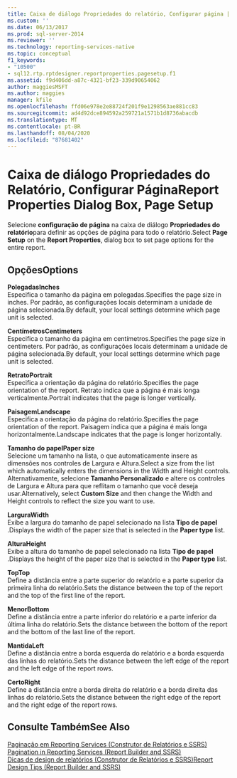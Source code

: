 ```yaml
---
title: Caixa de diálogo Propriedades do relatório, Configurar página | Microsoft Docs
ms.custom: ''
ms.date: 06/13/2017
ms.prod: sql-server-2014
ms.reviewer: ''
ms.technology: reporting-services-native
ms.topic: conceptual
f1_keywords:
- "10500"
- sql12.rtp.rptdesigner.reportproperties.pagesetup.f1
ms.assetid: f9d406dd-a87c-4321-bf23-339d90654062
author: maggiesMSFT
ms.author: maggies
manager: kfile
ms.openlocfilehash: ffd06e978e2e88724f201f9e1298563ae881cc83
ms.sourcegitcommit: ad4d92dce894592a259721a1571b1d8736abacdb
ms.translationtype: MT
ms.contentlocale: pt-BR
ms.lasthandoff: 08/04/2020
ms.locfileid: "87681402"
---
```

# <a name="report-properties-dialog-box-page-setup"></a><span data-ttu-id="ed6b3-102">Caixa de diálogo Propriedades do Relatório, Configurar Página</span><span class="sxs-lookup"><span data-stu-id="ed6b3-102">Report Properties Dialog Box, Page Setup</span></span>
  <span data-ttu-id="ed6b3-103">Selecione **configuração de página** na caixa de diálogo **Propriedades do relatório**para definir as opções de página para todo o relatório.</span><span class="sxs-lookup"><span data-stu-id="ed6b3-103">Select **Page Setup** on the **Report Properties**, dialog box to set page options for the entire report.</span></span>  
  
## <a name="options"></a><span data-ttu-id="ed6b3-104">Opções</span><span class="sxs-lookup"><span data-stu-id="ed6b3-104">Options</span></span>  
 <span data-ttu-id="ed6b3-105">**Polegadas**</span><span class="sxs-lookup"><span data-stu-id="ed6b3-105">**Inches**</span></span>  
 <span data-ttu-id="ed6b3-106">Especifica o tamanho da página em polegadas.</span><span class="sxs-lookup"><span data-stu-id="ed6b3-106">Specifies the page size in inches.</span></span> <span data-ttu-id="ed6b3-107">Por padrão, as configurações locais determinam a unidade de página selecionada.</span><span class="sxs-lookup"><span data-stu-id="ed6b3-107">By default, your local settings determine which page unit is selected.</span></span>  
  
 <span data-ttu-id="ed6b3-108">**Centímetros**</span><span class="sxs-lookup"><span data-stu-id="ed6b3-108">**Centimeters**</span></span>  
 <span data-ttu-id="ed6b3-109">Especifica o tamanho da página em centímetros.</span><span class="sxs-lookup"><span data-stu-id="ed6b3-109">Specifies the page size in centimeters.</span></span> <span data-ttu-id="ed6b3-110">Por padrão, as configurações locais determinam a unidade de página selecionada.</span><span class="sxs-lookup"><span data-stu-id="ed6b3-110">By default, your local settings determine which page unit is selected.</span></span>  
  
 <span data-ttu-id="ed6b3-111">**Retrato**</span><span class="sxs-lookup"><span data-stu-id="ed6b3-111">**Portrait**</span></span>  
 <span data-ttu-id="ed6b3-112">Especifica a orientação da página do relatório.</span><span class="sxs-lookup"><span data-stu-id="ed6b3-112">Specifies the page orientation of the report.</span></span> <span data-ttu-id="ed6b3-113">Retrato indica que a página é mais longa verticalmente.</span><span class="sxs-lookup"><span data-stu-id="ed6b3-113">Portrait indicates that the page is longer vertically.</span></span>  
  
 <span data-ttu-id="ed6b3-114">**Paisagem**</span><span class="sxs-lookup"><span data-stu-id="ed6b3-114">**Landscape**</span></span>  
 <span data-ttu-id="ed6b3-115">Especifica a orientação da página do relatório.</span><span class="sxs-lookup"><span data-stu-id="ed6b3-115">Specifies the page orientation of the report.</span></span> <span data-ttu-id="ed6b3-116">Paisagem indica que a página é mais longa horizontalmente.</span><span class="sxs-lookup"><span data-stu-id="ed6b3-116">Landscape indicates that the page is longer horizontally.</span></span>  
  
 <span data-ttu-id="ed6b3-117">**Tamanho do papel**</span><span class="sxs-lookup"><span data-stu-id="ed6b3-117">**Paper size**</span></span>  
 <span data-ttu-id="ed6b3-118">Selecione um tamanho na lista, o que automaticamente insere as dimensões nos controles de Largura e Altura.</span><span class="sxs-lookup"><span data-stu-id="ed6b3-118">Select a size from the list which automatically enters the dimensions in the Width and Height controls.</span></span> <span data-ttu-id="ed6b3-119">Alternativamente, selecione **Tamanho Personalizado** e altere os controles de Largura e Altura para que reflitam o tamanho que você deseja usar.</span><span class="sxs-lookup"><span data-stu-id="ed6b3-119">Alternatively, select **Custom Size** and then change the Width and Height controls to reflect the size you want to use.</span></span>  
  
 <span data-ttu-id="ed6b3-120">**Largura**</span><span class="sxs-lookup"><span data-stu-id="ed6b3-120">**Width**</span></span>  
 <span data-ttu-id="ed6b3-121">Exibe a largura do tamanho de papel selecionado na lista **Tipo de papel** .</span><span class="sxs-lookup"><span data-stu-id="ed6b3-121">Displays the width of the paper size that is selected in the **Paper type** list.</span></span>  
  
 <span data-ttu-id="ed6b3-122">**Altura**</span><span class="sxs-lookup"><span data-stu-id="ed6b3-122">**Height**</span></span>  
 <span data-ttu-id="ed6b3-123">Exibe a altura do tamanho de papel selecionado na lista **Tipo de papel** .</span><span class="sxs-lookup"><span data-stu-id="ed6b3-123">Displays the height of the paper size that is selected in the **Paper type** list.</span></span>  
  
 <span data-ttu-id="ed6b3-124">**Top**</span><span class="sxs-lookup"><span data-stu-id="ed6b3-124">**Top**</span></span>  
 <span data-ttu-id="ed6b3-125">Define a distância entre a parte superior do relatório e a parte superior da primeira linha do relatório.</span><span class="sxs-lookup"><span data-stu-id="ed6b3-125">Sets the distance between the top of the report and the top of the first line of the report.</span></span>  
  
 <span data-ttu-id="ed6b3-126">**Menor**</span><span class="sxs-lookup"><span data-stu-id="ed6b3-126">**Bottom**</span></span>  
 <span data-ttu-id="ed6b3-127">Define a distância entre a parte inferior do relatório e a parte inferior da última linha do relatório.</span><span class="sxs-lookup"><span data-stu-id="ed6b3-127">Sets the distance between the bottom of the report and the bottom of the last line of the report.</span></span>  
  
 <span data-ttu-id="ed6b3-128">**Mantida**</span><span class="sxs-lookup"><span data-stu-id="ed6b3-128">**Left**</span></span>  
 <span data-ttu-id="ed6b3-129">Define a distância entre a borda esquerda do relatório e a borda esquerda das linhas do relatório.</span><span class="sxs-lookup"><span data-stu-id="ed6b3-129">Sets the distance between the left edge of the report and the left edge of the report rows.</span></span>  
  
 <span data-ttu-id="ed6b3-130">**Certo**</span><span class="sxs-lookup"><span data-stu-id="ed6b3-130">**Right**</span></span>  
 <span data-ttu-id="ed6b3-131">Define a distância entre a borda direita do relatório e a borda direita das linhas do relatório.</span><span class="sxs-lookup"><span data-stu-id="ed6b3-131">Sets the distance between the right edge of the report and the right edge of the report rows.</span></span>  
  
## <a name="see-also"></a><span data-ttu-id="ed6b3-132">Consulte Também</span><span class="sxs-lookup"><span data-stu-id="ed6b3-132">See Also</span></span>  
 <span data-ttu-id="ed6b3-133">[Paginação em Reporting Services &#40;Construtor de Relatórios e SSRS&#41;](report-design/pagination-in-reporting-services-report-builder-and-ssrs.md) </span><span class="sxs-lookup"><span data-stu-id="ed6b3-133">[Pagination in Reporting Services &#40;Report Builder  and SSRS&#41;](report-design/pagination-in-reporting-services-report-builder-and-ssrs.md) </span></span>  
 [<span data-ttu-id="ed6b3-134">Dicas de design de relatórios &#40;Construtor de Relatórios e SSRS&#41;</span><span class="sxs-lookup"><span data-stu-id="ed6b3-134">Report Design Tips &#40;Report Builder and SSRS&#41;</span></span>](report-design/report-design-tips-report-builder-and-ssrs.md)  
  
  
